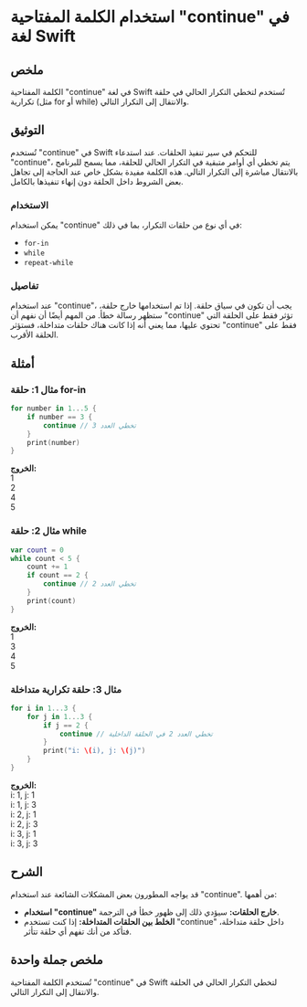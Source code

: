 <!--
Meta Description: # استخدام الكلمة المفتاحية "continue" في لغة Swift ## ملخص الكلمة المفتاحية "continue" في لغة Swift تُستخدم لتخطي التكرار الحالي في حلقة تكرارية (مثل ...
Meta Keywords: continue, حلقة, swift, التكرار, استخدام
-->

# استخدام الكلمة المفتاحية "continue" في لغة Swift

## ملخص
الكلمة المفتاحية "continue" في لغة Swift تُستخدم لتخطي التكرار الحالي في حلقة تكرارية (مثل for أو while) والانتقال إلى التكرار التالي.

## التوثيق
تُستخدم "continue" في Swift للتحكم في سير تنفيذ الحلقات. عند استدعاء "continue"، يتم تخطي أي أوامر متبقية في التكرار الحالي للحلقة، مما يسمح للبرنامج بالانتقال مباشرة إلى التكرار التالي. هذه الكلمة مفيدة بشكل خاص عند الحاجة إلى تجاهل بعض الشروط داخل الحلقة دون إنهاء تنفيذها بالكامل.

### الاستخدام
يمكن استخدام "continue" في أي نوع من حلقات التكرار، بما في ذلك:
- `for-in`
- `while`
- `repeat-while`

### تفاصيل
عند استخدام "continue"، يجب أن تكون في سياق حلقة. إذا تم استخدامها خارج حلقة، ستظهر رسالة خطأ. من المهم أيضًا أن نفهم أن "continue" تؤثر فقط على الحلقة التي تحتوي عليها، مما يعني أنه إذا كانت هناك حلقات متداخلة، فستؤثر "continue" فقط على الحلقة الأقرب.

## أمثلة
### مثال 1: حلقة for-in
```swift
for number in 1...5 {
    if number == 3 {
        continue // تخطي العدد 3
    }
    print(number)
}
```
**الخروج:**  
1  
2  
4  
5  

### مثال 2: حلقة while
```swift
var count = 0
while count < 5 {
    count += 1
    if count == 2 {
        continue // تخطي العدد 2
    }
    print(count)
}
```
**الخروج:**  
1  
3  
4  
5  

### مثال 3: حلقة تكرارية متداخلة
```swift
for i in 1...3 {
    for j in 1...3 {
        if j == 2 {
            continue // تخطي العدد 2 في الحلقة الداخلية
        }
        print("i: \(i), j: \(j)")
    }
}
```
**الخروج:**  
i: 1, j: 1  
i: 1, j: 3  
i: 2, j: 1  
i: 2, j: 3  
i: 3, j: 1  
i: 3, j: 3  

## الشرح
قد يواجه المطورون بعض المشكلات الشائعة عند استخدام "continue". من أهمها:
- **استخدام "continue" خارج الحلقات:** سيؤدي ذلك إلى ظهور خطأ في الترجمة.
- **الخلط بين الحلقات المتداخلة:** إذا كنت تستخدم "continue" داخل حلقة متداخلة، فتأكد من أنك تفهم أي حلقة تتأثر.

## ملخص جملة واحدة
تُستخدم الكلمة المفتاحية "continue" في Swift لتخطي التكرار الحالي في الحلقة والانتقال إلى التكرار التالي.